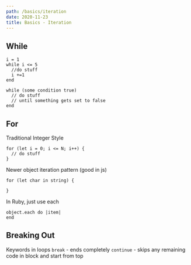 ```yaml
---
path: /basics/iteration
date: 2020-11-23
title: Basics - Iteration
---
```


## While

```
i = 1
while i <= 5
  //do stuff
  i +=1
end
```

```
while (some condition true)
  // do stuff
  // until something gets set to false
end
```

## For

Traditional Integer Style

```
for (let i = 0; i <= N; i++) {
  // do stuff
}
```

Newer object iteration pattern (good in js)

```
for (let char in string) {

}
```

In Ruby, just use each

```
object.each do |item|
end
```

## Breaking Out

Keywords in loops
`break` - ends completely
`continue` - skips any remaining code in block and start from top
